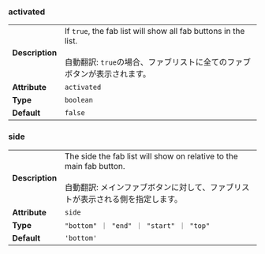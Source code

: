 

### activated 

| | |
| --- | --- |
| **Description** | If `true`, the fab list will show all fab buttons in the list.<br /><br />自動翻訳: `true`の場合、ファブリストに全てのファブボタンが表示されます。 |
| **Attribute** | `activated` |
| **Type** | `boolean` |
| **Default** | `false` |



### side 

| | |
| --- | --- |
| **Description** | The side the fab list will show on relative to the main fab button.<br /><br />自動翻訳: メインファブボタンに対して、ファブリストが表示される側を指定します。 |
| **Attribute** | `side` |
| **Type** | `"bottom" ｜ "end" ｜ "start" ｜ "top"` |
| **Default** | `'bottom'` |

